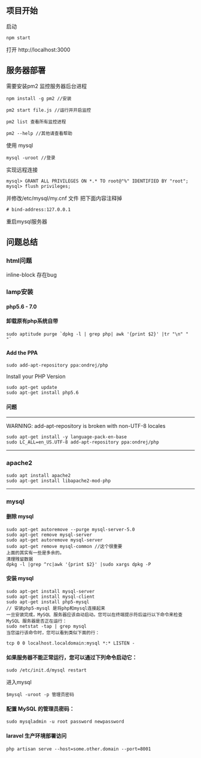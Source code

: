 ## 项目开始
启动
```
npm start
```
打开 http://localhost:3000

## 服务器部署

需要安装pm2 监控服务器后台进程

```
npm install -g pm2 //安装

pm2 start file.js //运行并开启监控

pm2 list 查看所有监控进程

pm2 --help //其他请查看帮助

```
使用 mysql
```
mysql -uroot //登录
```
实现远程连接
```
mysql> GRANT ALL PRIVILEGES ON *.* TO root@"%" IDENTIFIED BY "root";
mysql> flush privileges;
```
并修改/etc/mysql/my.cnf 文件
把下面内容注释掉
```
# bind-address:127.0.0.1
```
重启mysql服务器


## 问题总结
### html问题
inline-block 存在bug



### lamp安装
#### php5.6 - 7.0
#### 卸载原有php系统自带
```
sudo aptitude purge `dpkg -l | grep php| awk '{print $2}' |tr "\n" " "`
```
#### Add the PPA
```
sudo add-apt-repository ppa:ondrej/php
```
Install your PHP Version
```
sudo apt-get update
sudo apt-get install php5.6

```

#### 问题
------
WARNING: add-apt-repository is broken with non-UTF-8 locales
```
sudo apt-get install -y language-pack-en-base
sudo LC_ALL=en_US.UTF-8 add-apt-repository ppa:ondrej/php
```
-------

### apache2

```
sudo apt install apache2
sudo apt-get install libapache2-mod-php
```

----
### mysql

#### 删除 mysql
```
sudo apt-get autoremove --purge mysql-server-5.0
sudo apt-get remove mysql-server
sudo apt-get autoremove mysql-server
sudo apt-get remove mysql-common //这个很重要
上面的其实有一些是多余的。
清理残留数据
dpkg -l |grep ^rc|awk '{print $2}' |sudo xargs dpkg -P
```
#### 安装 mysql
```
sudo apt-get install mysql-server
sudo apt-get install mysql-client
sudo apt-get install php5-mysql
// 安装php5-mysql 是将php和mysql连接起来
一旦安装完成，MySQL 服务器应该自动启动。您可以在终端提示符后运行以下命令来检查 MySQL 服务器是否正在运行：
sudo netstat -tap | grep mysql
当您运行该命令时，您可以看到类似下面的行：

tcp 0 0 localhost.localdomain:mysql *:* LISTEN -
```
#### 如果服务器不能正常运行，您可以通过下列命令启动它：

```
sudo /etc/init.d/mysql restart
```
进入mysql
```
$mysql -uroot -p 管理员密码
```
#### 配置 MySQL 的管理员密码：
```
sudo mysqladmin -u root password newpassword
```



#### laravel 生产环境部署访问
```
php artisan serve --host=some.other.domain --port=8001

```
